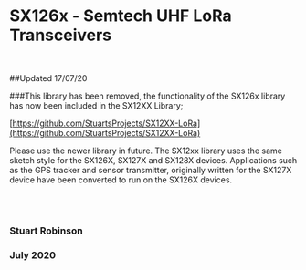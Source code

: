 # SX126x - Semtech UHF LoRa Transceivers

<br>

##Updated 17/07/20

###This library has been removed, the functionality of the SX126x library has now been included in the SX12XX Library;

[https://github.com/StuartsProjects/SX12XX-LoRa](https://github.com/StuartsProjects/SX12XX-LoRa)

Please use the newer library in future. The SX12xx library uses the same sketch style for the SX126X, SX127X and SX128X devices. Applications such as the GPS tracker and sensor transmitter, originally written for the SX127X device have been converted to run on the SX126X devices.

<br>
<br>


### Stuart Robinson
### July 2020